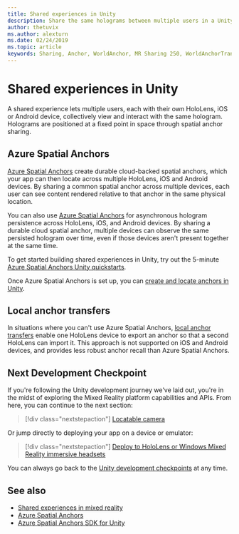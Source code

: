 ```yaml
---
title: Shared experiences in Unity
description: Share the same holograms between multiple users in a Unity application.
author: thetuvix
ms.author: alexturn
ms.date: 02/24/2019
ms.topic: article
keywords: Sharing, Anchor, WorldAnchor, MR Sharing 250, WorldAnchorTransferBatch, SpatialPerception, Azure, Azure Spatial Anchors, ASA, mixed reality headset, windows mixed reality headset, virtual reality headset
---
```



# Shared experiences in Unity

A shared experience lets multiple users, each with their own HoloLens, iOS or Android device, collectively view and interact with the same hologram. Holograms are positioned at a fixed point in space through spatial anchor sharing.

## Azure Spatial Anchors

<a href="https://docs.microsoft.com/azure/spatial-anchors/overview" target="_blank">Azure Spatial Anchors</a> create durable cloud-backed spatial anchors, which your app can then locate across multiple HoloLens, iOS and Android devices.  By sharing a common spatial anchor across multiple devices, each user can see content rendered relative to that anchor in the same physical location. 

You can also use <a href="https://docs.microsoft.com/azure/spatial-anchors/overview" target="_blank">Azure Spatial Anchors</a> for asynchronous hologram persistence across HoloLens, iOS, and Android devices.  By sharing a durable cloud spatial anchor, multiple devices can observe the same persisted hologram over time, even if those devices aren't present together at the same time.

To get started building shared experiences in Unity, try out the 5-minute <a href="https://docs.microsoft.com/azure/spatial-anchors/unity-overview" target="_blank">Azure Spatial Anchors Unity quickstarts</a>.

Once Azure Spatial Anchors is set up, you can <a href="https://docs.microsoft.com/azure/spatial-anchors/concepts/create-locate-anchors-unity" target="_blank">create and locate anchors in Unity</a>.

## Local anchor transfers

In situations where you can't use Azure Spatial Anchors, [local anchor transfers](../../out-of-scope/local-anchor-transfers-in-unity.md) enable one HoloLens device to export an anchor so that a second HoloLens can import it.  This approach is not supported on iOS and Android devices, and provides less robust anchor recall than Azure Spatial Anchors.

## Next Development Checkpoint

If you're following the Unity development journey we've laid out, you're in the midst of exploring the Mixed Reality platform capabilities and APIs. From here, you can continue to the next section:

> [!div class="nextstepaction"]
> [Locatable camera](locatable-camera-in-unity.md)

Or jump directly to deploying your app on a device or emulator:

> [!div class="nextstepaction"]
> [Deploy to HoloLens or Windows Mixed Reality immersive headsets](../platform-capabilities-and-apis/using-visual-studio.md)

You can always go back to the [Unity development checkpoints](unity-development-overview.md#3-platform-capabilities-and-apis) at any time.

## See also
* [Shared experiences in mixed reality](../platform-capabilities-and-apis/shared-experiences-in-mixed-reality.md)
* <a href="https://docs.microsoft.com/azure/spatial-anchors" target="_blank">Azure Spatial Anchors</a>
* <a href="https://docs.microsoft.com/dotnet/api/Microsoft.Azure.SpatialAnchors" target="_blank">Azure Spatial Anchors SDK for Unity</a>
